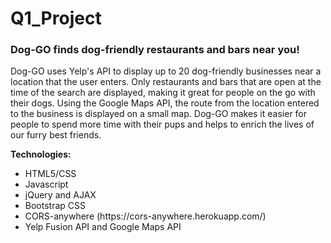# Q1_Project

<h3>Dog-GO finds dog-friendly restaurants and bars near you!</h3>
<p>Dog-GO uses Yelp's API to display up to 20 dog-friendly businesses near a location that the user enters. Only restaurants and bars that are open at the time of the search are displayed, making it great for people on the go with their dogs. Using the Google Maps API, the route from the location entered to the business is displayed on a small map. Dog-GO makes it easier for people to spend more time with their pups and helps to enrich the lives of our furry best friends.</p>

<b>Technologies:</b>
<ul>
  <li>HTML5/CSS</li>
  <li>Javascript</li>
  <li>jQuery and AJAX</li>
  <li>Bootstrap CSS</li>
  <li>CORS-anywhere (https://cors-anywhere.herokuapp.com/)</li>
  <li>Yelp Fusion API and Google Maps API</li>
</ul>
